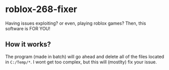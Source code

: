 # roblox-268-fixer

Having issues exploiting? or even, playing roblox games?
Then, this software is FOR YOU!

## How it works?

The program (made in batch) will go ahead and delete all of the files located in `C:/Temp/*`.
I wont get too complex, but this will (mostlty) fix your issue.
